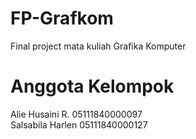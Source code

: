 # FP-Grafkom
 Final project mata kuliah Grafika Komputer
 
# Anggota Kelompok
Alie Husaini R.  05111840000097<br>
Salsabila Harlen 05111840000127
